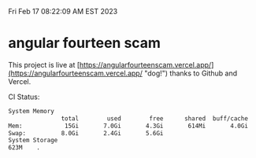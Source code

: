 Fri Feb 17 08:22:09 AM EST 2023

# angular fourteen scam


This project is live at [https://angularfourteenscam.vercel.app/](https://angularfourteenscam.vercel.app/ "dog!") thanks to Github and Vercel.

CI Status: 

```bash
System Memory
               total        used        free      shared  buff/cache   available
Mem:            15Gi       7.0Gi       4.3Gi       614Mi       4.0Gi       7.3Gi
Swap:          8.0Gi       2.4Gi       5.6Gi
System Storage
623M	.
